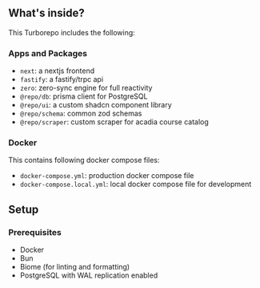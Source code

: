 ## What's inside?

This Turborepo includes the following:

### Apps and Packages

- `next`: a nextjs frontend
- `fastify`: a fastify/trpc api 
- `zero`: zero-sync engine for full reactivity
- `@repo/db`: prisma client for PostgreSQL
- `@repo/ui`: a custom shadcn component library
- `@repo/schema`: common zod schemas
- `@repo/scraper`: custom scraper for acadia course catalog

### Docker

This contains following docker compose files:

- `docker-compose.yml`: production docker compose file
- `docker-compose.local.yml`: local docker compose file for development


## Setup

### Prerequisites

- Docker
- Bun
- Biome (for linting and formatting)
- PostgreSQL with WAL replication enabled
